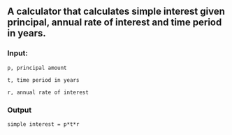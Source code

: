 ## A calculator that calculates simple interest given principal, annual rate of interest and time period in years.

### Input:
   `p, principal amount `
   
   `t, time period in years`
   
   `r, annual rate of interest`
   
### Output
   `simple interest = p*t*r`
